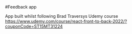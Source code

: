 #Feedback app

App built whilst following Brad Traversys Udemy course https://www.udemy.com/course/react-front-to-back-2022/?couponCode=ST15MT31224
